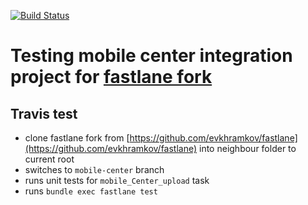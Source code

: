 [![Build Status](https://travis-ci.org/evkhramkov/fastlane-mobile-center-test.svg?branch=master)](https://travis-ci.org/evkhramkov/fastlane-mobile-center-test)

# Testing mobile center integration project for [fastlane fork](https://github.com/evkhramkov/fastlane)

## Travis test

- clone fastlane fork from [https://github.com/evkhramkov/fastlane](https://github.com/evkhramkov/fastlane) into neighbour folder to current root
- switches to `mobile-center` branch
- runs unit tests for `mobile_Center_upload` task
- runs `bundle exec fastlane test`